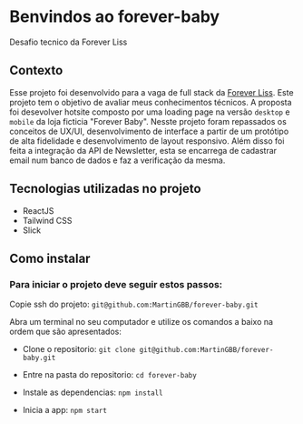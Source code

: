 # Benvindos ao forever-baby
Desafio tecnico da Forever Liss

## Contexto
Esse projeto foi desenvolvido para a vaga de full stack da [Forever Liss](https://www.foreverliss.com.br/).
Este projeto tem o objetivo de avaliar meus conhecimentos técnicos. A proposta foi desevolver hotsite composto por uma loading page na versão `desktop` e `mobile` da loja ficticia "Forever Baby".
Nesste projeto foram repassados os conceitos de UX/UI, desenvolvimento de interface a partir de um protótipo de alta fidelidade e desenvolvimento de layout responsivo.
Além disso foi feita a integração da API de Newsletter, esta se encarrega de cadastrar email num banco de dados e faz a verificação da mesma.

## Tecnologias utilizadas no projeto
- ReactJS
- Tailwind CSS
- Slick

## Como instalar
### Para iniciar o projeto deve seguir estos passos:

Copie ssh do projeto: `git@github.com:MartinGBB/forever-baby.git`

Abra um terminal no seu computador e utilize os comandos a baixo na ordem que são apresentados:
- Clone o repositorio: `git clone git@github.com:MartinGBB/forever-baby.git`
 
- Entre na pasta do repositorio:
 `cd forever-baby`
- Instale as dependencias: `npm install`
- Inicia a app: `npm start`
